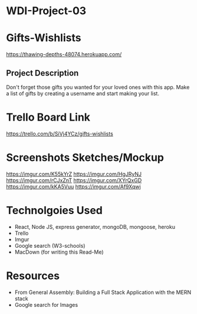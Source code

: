 # WDI-Project-03
# Gifts-Wishlists

https://thawing-depths-48074.herokuapp.com/


## Project Description
Don't forget those gifts you wanted for your loved ones with this app.  Make a list of gifts by creating a username and start making your list.

# Trello Board Link
https://trello.com/b/SiVj4YCz/gifts-wishlists

# Screenshots Sketches/Mockup
https://imgur.com/K55kYrZ
https://imgur.com/HgJRyNJ
https://imgur.com/rCJxZnT
https://imgur.com/XYrQxGD
https://imgur.com/kKA5Vuu
https://imgur.com/Af9Xqwj

# Technolgoies Used
* React, Node JS, express generator, mongoDB, mongoose, heroku
* Trello
* Imgur
* Google search (W3-schools)
* MacDown (for writing this Read-Me)

# Resources
* From General Assembly: Building a Full Stack Application with the MERN stack
* Google search for Images



